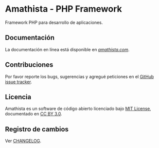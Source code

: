 Amathista - PHP Framework
=========================

Framework PHP para desarrollo de aplicaciones.

## Documentación

La documentación en línea está disponible en *[amathista.com](http://amathista.com)*.

## Contribuciones

Por favor reporte los bugs, sugerencias y agregué peticiones en el [GitHub issue tracker](https://github.com/SirIdeas/amathista/issues).

## Licencia

Amathista es un software de código abierto licenciado bajo [MIT License](LICENSE), documentado en [CC BY 3.0](http://creativecommons.org/licenses/by/3.0/).

## Registro de cambios

Ver [CHANGELOG](CHANGELOG.md).
